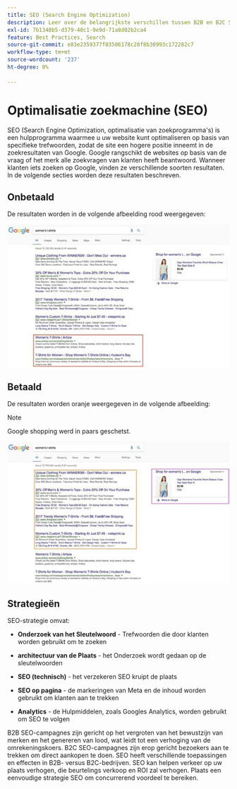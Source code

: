 ```yaml
---
title: SEO (Search Engine Optimization)
description: Leer over de belangrijkste verschillen tussen B2B en B2C SEO campagnes.
exl-id: 7b1348b5-d379-48c1-9e9d-71a8d02b2ca4
feature: Best Practices, Search
source-git-commit: e83e2359377f03506178c28f8b30993c172282c7
workflow-type: tm+mt
source-wordcount: '237'
ht-degree: 0%

---
```


# Optimalisatie zoekmachine (SEO)

SEO (Search Engine Optimization, optimalisatie van zoekprogramma&#39;s) is een hulpprogramma waarmee u uw website kunt optimaliseren op basis van specifieke trefwoorden, zodat de site een hogere positie inneemt in de zoekresultaten van Google. Google rangschikt de websites op basis van de vraag of het merk alle zoekvragen van klanten heeft beantwoord. Wanneer klanten iets zoeken op Google, vinden ze verschillende soorten resultaten. In de volgende secties worden deze resultaten beschreven.

## Onbetaald

De resultaten worden in de volgende afbeelding rood weergegeven:

![ Onbetaalde SEO Google onderzoeksresultaten ](../../assets/playbooks/seo-unpaid.png)

## Betaald

De resultaten worden oranje weergegeven in de volgende afbeelding:

>[!NOTE]
>
>Google shopping werd in paars geschetst.

![ betaalde SEO Google onderzoeksresultaten ](../../assets/playbooks/seo-paid.png)

## Strategieën

SEO-strategie omvat:

- **Onderzoek van het Sleutelwoord** - Trefwoorden die door klanten worden gebruikt om te zoeken

- **architectuur van de Plaats** - het Onderzoek wordt gedaan op de sleutelwoorden

- **SEO (technisch)** - het verzekeren SEO kruipt de plaats

- **SEO op pagina** - de markeringen van Meta en de inhoud worden gebruikt om klanten aan te trekken

- **Analytics** - de Hulpmiddelen, zoals Googles Analytics, worden gebruikt om SEO te volgen

B2B SEO-campagnes zijn gericht op het vergroten van het bewustzijn van merken en het genereren van lood, wat leidt tot een verhoging van de omrekeningskoers. B2C SEO-campagnes zijn erop gericht bezoekers aan te trekken om direct aankopen te doen. SEO heeft verschillende toepassingen en effecten in B2B- versus B2C-bedrijven. SEO kan helpen verkeer op uw plaats verhogen, die beurtelings verkoop en ROI zal verhogen. Plaats een eenvoudige strategie SEO om concurrerend voordeel te bereiken.

